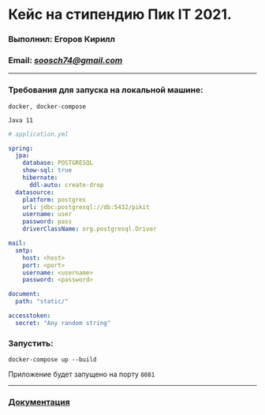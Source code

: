 # Кейс на стипендию Пик IT 2021.

### Выполнил: Егоров Кирилл

### Email: *soosch74@gmail.com*

****

### Требования для запуска на локальной машине:

```docker, docker-compose```

```Java 11```

```yaml
# application.yml

spring:
  jpa:
    database: POSTGRESQL
    show-sql: true
    hibernate:
      ddl-auto: create-drop
  datasource:
    platform: postgres
    url: jdbc:postgresql://db:5432/pikit
    username: user
    password: pass
    driverClassName: org.postgresql.Driver

mail:
  smtp:
    host: <host>
    port: <port>
    username: <username>
    password: <password>

document:
  path: "static/"

accesstoken:
  secret: "Any random string" 
 ```
### Запустить:

```docker-compose up --build```

Приложение будет запущено на порту ```8081```
****

### [Документация](https://pikit2021.herokuapp.com/swagger-ui/)